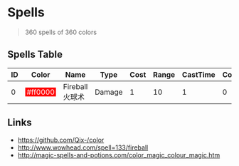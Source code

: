 # Spells

> 360 spells of 360 colors

## Spells Table

| ID | Color | Name | Type | Cost | Range | CastTime | Cooldown | Ability | Affects | Effects | Comments |
| --- | --- | --- | --- | --- | --- | --- | --- | --- | --- | --- | --- |
| 0  | <span style="background: #ff0000; color: #ffffff; padding: 0 0.2em;">#ff0000</span> | Fireball 火球术 | Damage | 1 | 10 | 1 | 0 | Unit Target | Enemy Units | Damage-1-Fire | |

## Links

- https://github.com/Qix-/color
- http://www.wowhead.com/spell=133/fireball
- http://magic-spells-and-potions.com/color_magic_colour_magic.htm
